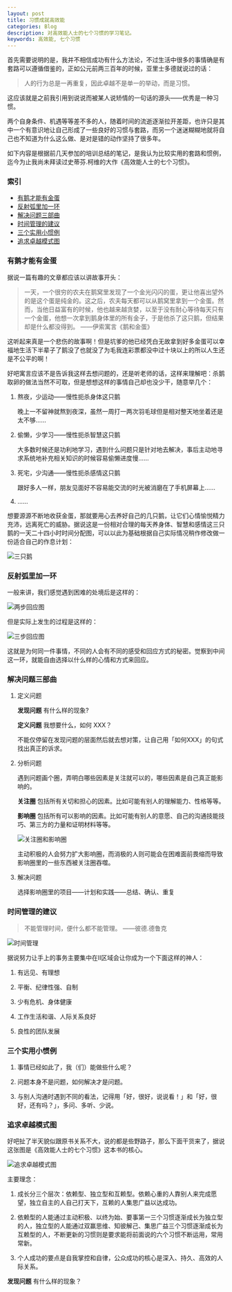 ```yaml
---
layout: post
title: 习惯成就高效能
categories: Blog
description: 对高效能人士的七个习惯的学习笔记。
keywords: 高效能, 七个习惯
---
```


首先需要说明的是，我并不相信成功有什么方法论，不过生活中很多的事情确是有套路可以遵循借鉴的，正如公元前两三百年的时候，亚里士多德就说过的话：

>人的行为总是一再重复，因此卓越不是单一的举动，而是习惯。

这应该就是之前我引用到说说而被某人说矫情的一句话的源头——优秀是一种习惯。

两个自身条件、机遇等等差不多的人，随着时间的流逝逐渐拉开差距，也许只是其中一个有意识地让自己形成了一些良好的习惯与套路，而另一个迷迷糊糊地就将自己也不知道为什么这么做、是对是错的动作坚持了很多年。

如下内容是根据前几天参加的培训总结的笔记，是我认为比较实用的套路和惯例，迄今为止我尚未拜读过史蒂芬.柯维的大作《高效能人士的七个习惯》。

### 索引
* [有鹅才能有金蛋](#有鹅才能有金蛋)
* [反射弧里加一环](#反射弧里加一环)
* [解决问题三部曲](#解决问题三部曲)
* [时间管理的建议](#时间管理的建议)
* [三个实用小惯例](#三个实用小惯例)
* [追求卓越模式图](#追求卓越模式图)

### 有鹅才能有金蛋

据说一篇有趣的文章都应该以讲故事开头：

>一天，一个很穷的农夫在鹅窝里发现了一个金光闪闪的蛋，更让他喜出望外的是这个蛋是纯金的。这之后，农夫每天都可以从鹅窝里拿到一个金蛋。然而，当他日益富有的时候，他也越来越贪婪，以至于没有耐心等待每天只有一个金蛋，他想一次拿到鹅身体里的所有金子，于是他杀了这只鹅，但结果却是什么都没得到。  ——伊索寓言《鹅和金蛋》

这听起来真是一个悲伤的故事啊！但是坑爹的他已经凭白无故拿到好多金蛋可以幸福地生活下半辈子了鹅没了也就没了为毛我连彩票都没中过十块以上的所以人生还是不公平的啊！

好吧寓言应该不是告诉我这样去想问题的，还是听老师的话，这样来理解吧：杀鹅取卵的做法当然不可取，但是想想这样的事情自己却也没少干，随意举几个：

1. 熬夜，少运动——慢性扼杀身体这只鹅

   晚上一不留神就熬到夜深，虽然一周打一两次羽毛球但是相对整天地坐着还是太不够……

2. 偷懒，少学习——慢性扼杀智慧这只鹅

   大多数时候还是功利地学习，遇到什么问题只是针对地去解决，事后主动地寻求系统地补充相关知识的时候容易偷懒进度慢……

3. 死宅，少沟通——慢性扼杀感情这只鹅

   跟好多人一样，朋友见面好不容易能交流的时光被消磨在了手机屏幕上……

4. ……

想要源源不断地收获金蛋，那就要用心去养好自己的几只鹅，让它们心情愉悦精力充沛，远离死亡的威胁。据说这是一份相对合理的每天养身体、智慧和感情这三只鹅的一天二十四小时时间分配图，可以以此为基础根据自己实际情况稍作修改做一份适合自己的作息计划：

![三只鹅](/images/blog/three-gooses.png)

### 反射弧里加一环

一般来讲，我们感觉遇到困难的处境后是这样的：

![两步回应图](/images/blog/two-steps.png)

但是实际上发生的过程是这样的：

![三步回应图](/images/blog/three-steps.png)

这就是为何同一件事情，不同的人会有不同的感受和回应方式的秘密。觉察到中间这一环，就能自由选择以什么样的心情和方式来回应。

### 解决问题三部曲

1. 定义问题

   **发现问题** 有什么样的现象?
 
   **定义问题** 我想要什么，如何 XXX？
 
   不能仅停留在发现问题的层面然后就去想对策，让自己用「如何XXX」的句式找出真正的诉求。

2. 分析问题

   遇到问题画个圈，弄明白哪些因素是关注就可以的，哪些因素是自己真正能影响的。

   **关注圈** 包括所有关切和担心的因素。比如可能有别人的理解能力、性格等等。

   **影响圈** 包括所有可以影响的因素。比如可能有别人的意愿、自己的沟通技能技巧、第三方的力量和证明材料等等。

   ![关注圈和影响圈](/images/blog/two-circles.png)

   主动积极的人会努力扩大影响圈，而消极的人则可能会在困难面前畏缩而导致影响圈里的一些东西被关注圈吞噬。

3. 解决问题

   选择影响圈里的项目——计划和实践——总结、确认、重复

### 时间管理的建议

>不能管理时间，便什么都不能管理。 ——彼德.德鲁克

![时间管理](/images/blog/time-manage.png)

据说努力让手上的事务主要集中在II区域会让你成为一个下面这样的神人：

1. 有远见、有理想

2. 平衡、纪律性强、自制

3. 少有危机、身体健康

4. 工作生活和谐、人际关系良好

5. 良性的团队发展

### 三个实用小惯例

1. 事情已经如此了，我（们）能做些什么呢？

2. 问题本身不是问题，如何解决才是问题。

3. 与别人沟通时遇到不同的看法，记得用「好，很好，说说看！」和「好，很好，还有吗？」，多问、多听、少说。

### 追求卓越模式图

好吧扯了半天貌似跟原书关系不大，说的都是些野路子，那么下面干货来了，据说这张图是《高效能人士的七个习惯》这本书的核心。

![追求卓越模式图](/images/blog/excellence.png)

主要理念：

1. 成长分三个层次：依赖型、独立型和互赖型。依赖心重的人靠别人来完成愿望，独立自主的人自己打天下，互赖的人集思广益以达成功。

2. 依赖型的人能通过主动积极、以终为始、要事第一三个习惯逐渐成长为独立型的人，独立型的人能通过双赢思维、知彼解己、集思广益三个习惯逐渐成长为互赖型的人，不断更新的习惯则是要求能将前面说的六个习惯不断运用，常用常新。

3. 个人成功的要点是自我掌控和自律，公众成功的核心是深入、持久、高效的人际关系。

**发现问题** 有什么样的现象？
